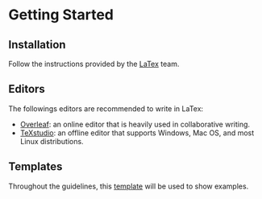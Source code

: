 # Getting Started

## Installation

Follow the instructions provided by the [LaTex](https://www.latex-project.org) team.

## Editors

The followings editors are recommended to write in LaTex:

* [Overleaf](https://www.overleaf.com): an online editor that is heavily used in collaborative writing.
* [TeXstudio](https://www.texstudio.org): an offline editor that supports Windows, Mac OS, and most Linux distributions.

## Templates

Throughout the guidelines, this [template](https://www.overleaf.com/read/yjnvxcjrgghv) will be used to show examples.
